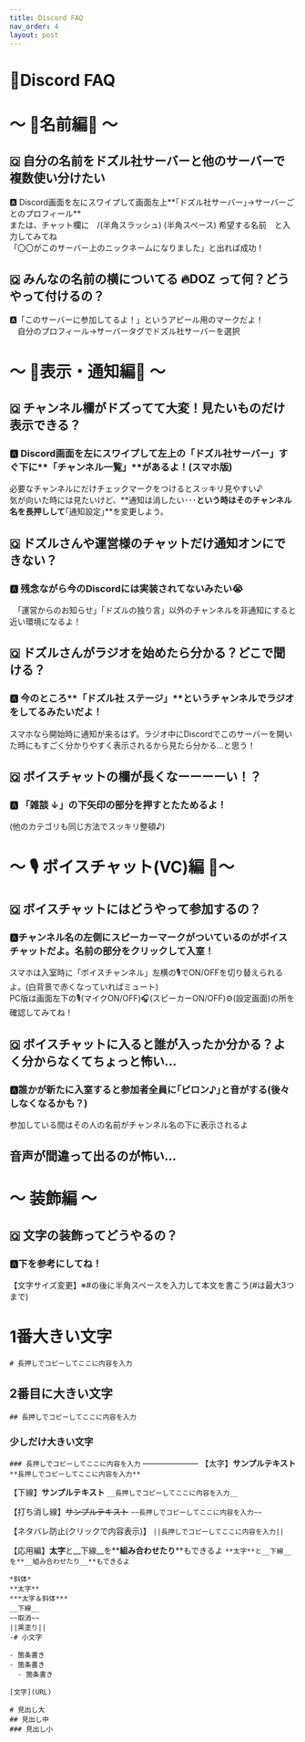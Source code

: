 ```yaml
---
title: Discord FAQ
nav_order: 4
layout: post
---
```


# 💬Discord FAQ

# ～ 📛名前編📛 ～

##  🇶 自分の名前をドズル社サーバーと他のサーバーで複数使い分けたい
🅰️ Discord画面を左にスワイプして画面左上**｢ドズル社サーバー｣→サーバーごとのプロフィール**  
または、チャット欄に　/(半角スラッシュ) (半角スペース) 希望する名前　と入力してみてね  
「〇〇がこのサーバー上のニックネームになりました」と出れば成功！  


##  🇶 みんなの名前の横についてる 🔥DOZ って何？どうやって付けるの？ 
 🅰️「このサーバーに参加してるよ！」というアピール用のマークだよ！  
　自分のプロフィール→サーバータグでドズル社サーバーを選択  


# ～ 🔔表示・通知編🔕 ～

##  🇶 チャンネル欄がドズってて大変！見たいものだけ表示できる？

###  🅰️ Discord画面を左にスワイプして左上の「ドズル社サーバー」すぐ下に**「チャンネル一覧」**があるよ！(スマホ版)
必要なチャンネルにだけチェックマークをつけるとスッキリ見やすい♪  
気が向いた時には見たいけど、**通知は消したい･･･**という時はそのチャンネル名を長押しして**｢通知設定｣**を変更しよう。


##  🇶 ドズルさんや運営様のチャットだけ通知オンにできない？

###  🅰️ 残念ながら今のDiscordには実装されてないみたい😭
　「運営からのお知らせ」「ドズルの独り言」以外のチャンネルを非通知にすると近い環境になるよ！

##  🇶 ドズルさんがラジオを始めたら分かる？どこで聞ける？

### 🅰️ 今のところ**「ドズル社 ステージ」**というチャンネルでラジオをしてるみたいだよ！
スマホなら開始時に通知が来るはず。ラジオ中にDiscordでこのサーバーを開いた時にもすごく分かりやすく表示されるから見たら分かる...と思う！


##  🇶 ボイスチャットの欄が長くなーーーーい！？

### 🅰️ 「雑談 ↓」の下矢印の部分を押すとたためるよ！
(他のカテゴリも同じ方法でスッキリ整頓♪)


# ～ 🎙️ ボイスチャット(VC)編 🎤～

##  🇶 ボイスチャットにはどうやって参加するの？

###  🅰️**チャンネル名の左側にスピーカーマーク**がついているのがボイスチャットだよ。名前の部分をクリックして入室！  
スマホは入室時に「ボイスチャンネル」左横の🎙️でON/OFFを切り替えられるよ。(白背景で赤くなっていればミュート)  
PC版は画面左下の🎙️(マイクON/OFF)🎧(スピーカーON/OFF)⚙️(設定画面)の所を確認してみてね！  


##  🇶 ボイスチャットに入ると誰が入ったか分かる？よく分からなくてちょっと怖い...

### 🅰️誰かが新たに入室すると参加者全員に｢ピロン♪｣と音がする(後々しなくなるかも？)
参加している間はその人の名前がチャンネル名の下に表示されるよ

## 音声が間違って出るのが怖い...


# ～ 装飾編 ～

## 🇶 文字の装飾ってどうやるの？

### 🅰️下を参考にしてね！

【文字サイズ変更】※#の後に半角スペースを入力して本文を書こう(#は最大3つまで)

# 1番大きい文字
`# 長押しでコピーしてここに内容を入力`
## 2番目に大きい文字
`## 長押しでコピーしてここに内容を入力`

### 少しだけ大きい文字
`### 長押しでコピーしてここに内容を入力`
―――――――
【太字】**サンプルテキスト**
`**長押しでコピーしてここに内容を入力**`

【下線】__サンプルテキスト__
`__長押しでコピーしてここに内容を入力__`

【打ち消し線】~~サンプルテキスト~~
`~~長押しでコピーしてここに内容を入力~~`

【ネタバレ防止(クリックで内容表示)】
`||長押しでコピーしてここに内容を入力||`

【応用編】**太字**と__下線__を**__組み合わせたり__**もできるよ
`**太字**と__下線__を**__組み合わせたり__**もできるよ`

```
*斜体*  
**太字**  
***太字＆斜体***  
__下線__  
~~取消~~  
||黒塗り||  
-# 小文字  

- 箇条書き
- 箇条書き
  - 箇条書き

[文字](URL)

# 見出し大  
## 見出し中
### 見出し小
```
